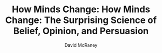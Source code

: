 ---
tag: book
title: "How Minds Change: How Minds Change: The Surprising Science of Belief, Opinion, and Persuasion"
author: David McRaney
start_date: 2022-08-28
complete_date: 2022-09-04
genre: Psychology
Rating: 10
---